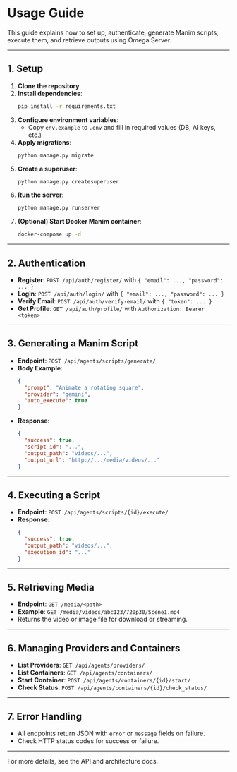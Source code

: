 # Usage Guide

This guide explains how to set up, authenticate, generate Manim scripts, execute them, and retrieve outputs using Omega Server.

---

## 1. Setup

1. **Clone the repository**
2. **Install dependencies**:
   ```bash
   pip install -r requirements.txt
   ```
3. **Configure environment variables**:
   - Copy `env.example` to `.env` and fill in required values (DB, AI keys, etc.)
4. **Apply migrations**:
   ```bash
   python manage.py migrate
   ```
5. **Create a superuser**:
   ```bash
   python manage.py createsuperuser
   ```
6. **Run the server**:
   ```bash
   python manage.py runserver
   ```
7. **(Optional) Start Docker Manim container**:
   ```bash
   docker-compose up -d
   ```

---

## 2. Authentication

- **Register**: `POST /api/auth/register/` with `{ "email": ..., "password": ... }`
- **Login**: `POST /api/auth/login/` with `{ "email": ..., "password": ... }`
- **Verify Email**: `POST /api/auth/verify-email/` with `{ "token": ... }`
- **Get Profile**: `GET /api/auth/profile/` with `Authorization: Bearer <token>`

---

## 3. Generating a Manim Script

- **Endpoint**: `POST /api/agents/scripts/generate/`
- **Body Example**:
  ```json
  {
    "prompt": "Animate a rotating square",
    "provider": "gemini",
    "auto_execute": true
  }
  ```
- **Response**:
  ```json
  {
    "success": true,
    "script_id": "...",
    "output_path": "videos/...",
    "output_url": "http://.../media/videos/..."
  }
  ```

---

## 4. Executing a Script

- **Endpoint**: `POST /api/agents/scripts/{id}/execute/`
- **Response**:
  ```json
  {
    "success": true,
    "output_path": "videos/...",
    "execution_id": "..."
  }
  ```

---

## 5. Retrieving Media

- **Endpoint**: `GET /media/<path>`
- **Example**: `GET /media/videos/abc123/720p30/Scene1.mp4`
- Returns the video or image file for download or streaming.

---

## 6. Managing Providers and Containers

- **List Providers**: `GET /api/agents/providers/`
- **List Containers**: `GET /api/agents/containers/`
- **Start Container**: `POST /api/agents/containers/{id}/start/`
- **Check Status**: `POST /api/agents/containers/{id}/check_status/`

---

## 7. Error Handling

- All endpoints return JSON with `error` or `message` fields on failure.
- Check HTTP status codes for success or failure.

---

For more details, see the API and architecture docs. 